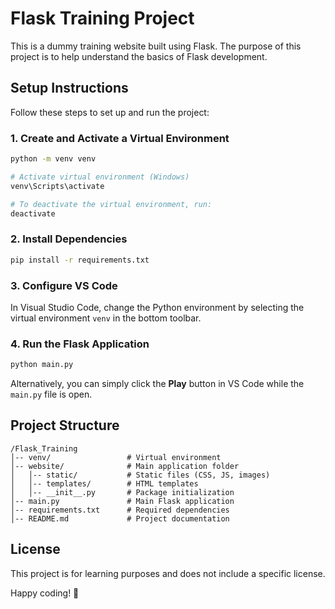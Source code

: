 # Flask Training Project

This is a dummy training website built using Flask. The purpose of this project is to help understand the basics of Flask development.

## Setup Instructions

Follow these steps to set up and run the project:

### 1. Create and Activate a Virtual Environment
```sh
python -m venv venv

# Activate virtual environment (Windows)
venv\Scripts\activate

# To deactivate the virtual environment, run:
deactivate
```

### 2. Install Dependencies
```sh
pip install -r requirements.txt
```

### 3. Configure VS Code
In Visual Studio Code, change the Python environment by selecting the virtual environment `venv` in the bottom toolbar.

### 4. Run the Flask Application
```sh
python main.py
```
Alternatively, you can simply click the **Play** button in VS Code while the `main.py` file is open.

## Project Structure
```
/Flask_Training
│-- venv/                 # Virtual environment
│-- website/              # Main application folder
│   │-- static/           # Static files (CSS, JS, images)
│   │-- templates/        # HTML templates
│   │-- __init__.py       # Package initialization
│-- main.py               # Main Flask application
│-- requirements.txt      # Required dependencies
│-- README.md             # Project documentation
```

## License
This project is for learning purposes and does not include a specific license.

Happy coding! 🚀

